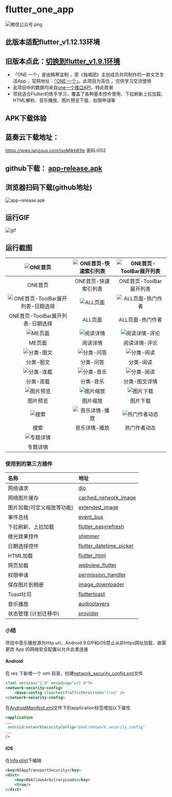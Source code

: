 # flutter_one_app


![微信公众号.png](https://gitee.com/togettoyou/picture/raw/master/2022-2-9/1644374999459-weixin.jpg)


## 此版本适配flutter_v1.12.13环境
## 旧版本点此：[切换到flutter_v1.9.1环境](https://github.com/togettoyou/flutter-one-app/tree/flutter_v1.9.1)

- 「ONE·一个」是由韩寒监制 ，原《独唱团》主创成员共同制作的一款文艺生活App ，官网地址：[「ONE·一个」](http://wufazhuce.com/)。此项目为高仿 ，仅供学习交流使用
- 此项目中的数据均来自[one一个接口API](http://www.limuyang.cc/one-api-collect/#/?id=one%c2%b7%e4%b8%80%e4%b8%aa)，特此致谢
- 项目适合Flutter的练手学习，覆盖了各种基本控件使用、下拉刷新上拉加载、HTML解析、音乐播放、图片预览下载、权限申请等


## APK下载体验
## 蓝奏云下载地址：
https://wws.lanzous.com/ixoMjkb81te
密码:i052

## github下载： [app-release.apk](https://github.com/togettoyou/flutter-one-app/raw/master/apk/app-release.apk)
## 浏览器扫码下载(github地址)
![app-release.apk](https://github.com/togettoyou/flutter-one-app/blob/master/screenshots/qrcode.png)



## 运行GIF

![gif](https://github.com/togettoyou/flutter-one-app/blob/master/screenshots/gif.gif)

## 运行截图

| ![ONE首页](https://github.com/togettoyou/flutter-one-app/blob/master/screenshots/Snipaste_2019-10-19_14-52-11.png) | ![ONE首页-快速索引列表](https://github.com/togettoyou/flutter-one-app/blob/master/screenshots/Snipaste_2019-10-19_14-52-25.png) | ![ONE首页-ToolBar展开列表](https://github.com/togettoyou/flutter-one-app/blob/master/screenshots/Snipaste_2019-10-19_14-52-43.png) |
| :----------------------------------------------------------: | :----------------------------------------------------------: | :----------------------------------------------------------: |
|                           ONE首页                            |                     ONE首页-快速索引列表                     |                   ONE首页-ToolBar展开列表                    |
| ![ONE首页-ToolBar展开列表-日期选择](https://github.com/togettoyou/flutter-one-app/blob/master/screenshots/Snipaste_2019-10-19_14-52-49.png) | ![ALL页面](https://github.com/togettoyou/flutter-one-app/blob/master/screenshots/Snipaste_2019-10-19_14-53-00.png) | ![ALL页面-热门作者](https://github.com/togettoyou/flutter-one-app/blob/master/screenshots/Snipaste_2019-10-19_14-53-05.png) |
|               ONE首页-ToolBar展开列表-日期选择               |                           ALL页面                            |                       ALL页面-热门作者                       |
| ![ME页面](https://github.com/togettoyou/flutter-one-app/blob/master/screenshots/Snipaste_2019-10-19_14-53-09.png) | ![阅读详情](https://github.com/togettoyou/flutter-one-app/blob/master/screenshots/Snipaste_2019-10-19_14-53-17.png) | ![阅读详情-评论](https://github.com/togettoyou/flutter-one-app/blob/master/screenshots/Snipaste_2019-10-19_14-53-37.png) |
|                            ME页面                            |                           阅读详情                           |                        阅读详情-评论                         |
| ![分类-图文](https://github.com/togettoyou/flutter-one-app/blob/master/screenshots/Snipaste_2019-10-19_14-53-48.png) | ![分类-问答](https://github.com/togettoyou/flutter-one-app/blob/master/screenshots/Snipaste_2019-10-19_14-53-53.png) | ![分类-阅读](https://github.com/togettoyou/flutter-one-app/blob/master/screenshots/Snipaste_2019-10-19_14-54-12.png) |
|                          分类-图文                           |                          分类-问答                           |                          分类-阅读                           |
| ![分类-连载](https://github.com/togettoyou/flutter-one-app/blob/master/screenshots/Snipaste_2019-10-19_14-54-16.png) | ![分类-音乐](https://github.com/togettoyou/flutter-one-app/blob/master/screenshots/Snipaste_2019-10-19_14-54-20.png) | ![分类-阅读](https://github.com/togettoyou/flutter-one-app/blob/master/screenshots/Snipaste_2019-10-19_14-54-35.png) |
|                          分类-连载                           |                          分类-音乐                           |                        分类-图文详情                         |
| ![图片预览](https://github.com/togettoyou/flutter-one-app/blob/master/screenshots/Snipaste_2019-12-10_02-05-19.png) | ![图片缩放](https://github.com/togettoyou/flutter-one-app/blob/master/screenshots/Snipaste_2019-12-10_02-07-00.png) | ![图片下载](https://github.com/togettoyou/flutter-one-app/blob/master/screenshots/Snipaste_2019-12-10_02-05-35.png) |
|                           图片预览                           |                           图片缩放                           |                           图片下载                           |
| ![搜索](https://github.com/togettoyou/flutter-one-app/blob/master/screenshots/Snipaste_2019-12-10_02-07-12.png) | ![音乐详情-播放](https://github.com/togettoyou/flutter-one-app/blob/master/screenshots/Snipaste_2019-12-10_02-13-11.png) | ![热门作者动态](https://github.com/togettoyou/flutter-one-app/blob/master/screenshots/Snipaste_2019-12-10_02-13-36.png) |
|                             搜索                             |                        音乐详情-播放                         |                         热门作者动态                         |
| ![专题详情](https://github.com/togettoyou/flutter-one-app/blob/master/screenshots/Snipaste_2019-12-10_02-07-22.png) |                                                              |                                                              |
|                           专题详情                           |                                                              |                                                              |

### 使用到的第三方插件


| 名称                       | 地址                                                         |
| :------------------------- | :----------------------------------------------------------- |
| 网络请求                   | [dio](https://pub.dev/packages/dio)                          |
| 网络图片缓存               | [cached_network_image](https://pub.dev/packages/cached_network_image) |
| 图片加载(可定义缩放等功能) | [extended_image](https://pub.dev/packages/extended_image)    |
| 事件总线                   | [event_bus](https://pub.dev/packages/event_bus)              |
| 下拉刷新、上拉加载         | [flutter_easyrefresh](https://pub.dev/packages/flutter_easyrefresh) |
| 微光效果控件               | [shimmer](https://pub.dev/packages/shimmer)                  |
| 日期选择控件               | [flutter_datetime_picker](https://pub.dev/packages/flutter_datetime_picker) |
| HTML加载                   | [flutter_html](https://pub.dev/packages/flutter_html)        |
| 网页加载                   | [webview_flutter](https://pub.dev/packages/webview_flutter)  |
| 权限申请                   | [permission_handler](https://pub.dev/packages/permission_handler) |
| 保存图片到相册             | [image_downloader](https://pub.dev/packages/image_downloader) |
| Toast吐司                  | [fluttertoast](https://pub.dev/packages/fluttertoast)        |
| 音乐播放                   | [audioplayers](https://pub.dev/packages/audioplayers)        |
| 状态管理 (计划迁移中)      | [provider](https://pub.dev/packages/provider)                |

### 小结

项目中音乐播放源为http url，Android 9.0/P和iOS禁止从非https网址加载，故需更改 App 的网络安全配置以允许此类连接

#### Android

在 res 下新增一个 xml 目录，创建[network_security_config.xml](https://github.com/togettoyou/flutter-one-app/blob/master/android/app/src/main/res/xml/network_security_config.xml)文件

```xml
<?xml version="1.0" encoding="utf-8"?>
<network-security-config>
    <base-config cleartextTrafficPermitted="true" />
</network-security-config>
```

在[AndroidManifest.xml](https://github.com/togettoyou/flutter-one-app/blob/master/android/app/src/main/AndroidManifest.xml)文件下的application标签增加以下属性

```xml
<application
...
 android:networkSecurityConfig="@xml/network_security_config"
...
/>
```

#### iOS

在[Info.plist](https://github.com/togettoyou/flutter-one-app/blob/master/ios/Runner/Info.plist)下编辑

```xml
<key>NSAppTransportSecurity</key>
<dict>
    <key>NSAllowsArbitraryLoads</key>
    <true/>
</dict>
```




